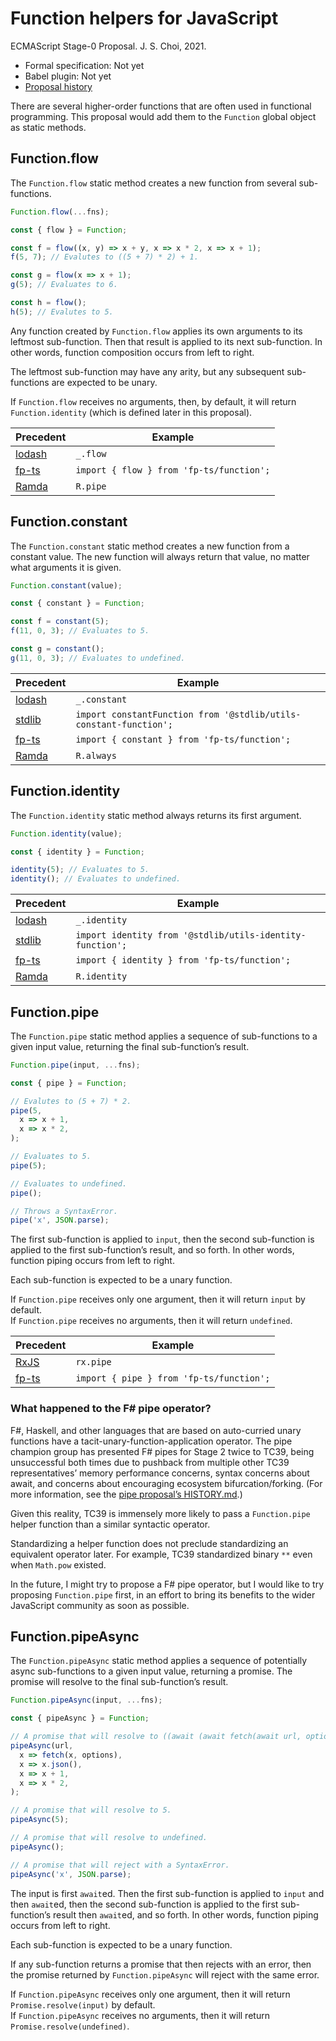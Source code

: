 # Function helpers for JavaScript
ECMAScript Stage-0 Proposal. J. S. Choi, 2021.

* Formal specification: Not yet
* Babel plugin: Not yet
* [Proposal history][HISTORY.md]

[HISTORY.md]: https://github.com/js-choi/proposal-function-helpers/blob/main/HISTORY.md

There are several higher-order functions that are often used in functional programming.
This proposal would add them to the `Function` global object as static methods.

## Function.flow
The `Function.flow` static method creates a new function from several sub-functions.

```js
Function.flow(...fns);

const { flow } = Function;

const f = flow((x, y) => x + y, x => x * 2, x => x + 1);
f(5, 7); // Evalutes to ((5 + 7) * 2) + 1.

const g = flow(x => x + 1);
g(5); // Evaluates to 6.

const h = flow();
h(5); // Evalutes to 5.
```

Any function created by `Function.flow`
applies its own arguments to its leftmost sub-function.
Then that result is applied to its next sub-function.
In other words, function composition occurs from left to right.

The leftmost sub-function may have any arity,
but any subsequent sub-functions are expected to be unary.

If `Function.flow` receives no arguments, then, by default,
it will return `Function.identity` (which is defined later in this proposal).

| Precedent | Example
| --------- | ---------
|[lodash][] |`_.flow`
|[fp-ts][] |`import { flow } from 'fp-ts/function';`
|[Ramda][] |`R.pipe`

## Function.constant
The `Function.constant` static method creates a new function from a constant value.
The new function will always return that value, no matter what arguments it is given.

```js
Function.constant(value);

const { constant } = Function;

const f = constant(5);
f(11, 0, 3); // Evaluates to 5.

const g = constant();
g(11, 0, 3); // Evaluates to undefined.
```

| Precedent | Example
| --------- | ---------
|[lodash][] |`_.constant`
|[stdlib][] |`import constantFunction from '@stdlib/utils-constant-function';`
|[fp-ts][] |`import { constant } from 'fp-ts/function';`
|[Ramda][] |`R.always`

## Function.identity
The `Function.identity` static method always returns its first argument.

```js
Function.identity(value);

const { identity } = Function;

identity(5); // Evaluates to 5.
identity(); // Evaluates to undefined.
```

| Precedent | Example
| --------- | ---------
|[lodash][] |`_.identity`
|[stdlib][] |`import identity from '@stdlib/utils-identity-function';`
|[fp-ts][] |`import { identity } from 'fp-ts/function';`
|[Ramda][] |`R.identity`

## Function.pipe
The `Function.pipe` static method applies a sequence
of sub-functions to a given input value, returning the final sub-function’s result.

```js
Function.pipe(input, ...fns);

const { pipe } = Function;

// Evalutes to (5 + 7) * 2.
pipe(5,
  x => x + 1,
  x => x * 2,
);

// Evaluates to 5.
pipe(5);

// Evaluates to undefined.
pipe();

// Throws a SyntaxError.
pipe('x', JSON.parse);
```

The first sub-function is applied to `input`,
then the second sub-function is applied to the first sub-function’s result,
and so forth.
In other words, function piping occurs from left to right.

Each sub-function is expected to be a unary function.

If `Function.pipe` receives only one argument, then it will return `input` by default.\
If `Function.pipe` receives no arguments, then it will return `undefined`.

| Precedent | Example
| --------- | ---------
|[RxJS][]   |`rx.pipe`
|[fp-ts][] |`import { pipe } from 'fp-ts/function';`

### What happened to the F# pipe operator?
F#, Haskell, and other languages that are based on auto-curried unary functions
have a tacit-unary-function-application operator.
The pipe champion group has presented F# pipes for Stage 2 twice to TC39,
being unsuccessful both times
due to pushback from multiple other TC39 representatives’
memory performance concerns, syntax concerns about await,
and concerns about encouraging ecosystem bifurcation/forking.
(For more information, see the [pipe proposal’s HISTORY.md][pipe history].)

Given this reality, TC39 is immensely more likely to pass
a `Function.pipe` helper function than a similar syntactic operator.

Standardizing a helper function does not preclude
standardizing an equivalent operator later.
For example, TC39 standardized binary `**` even when `Math.pow` existed.

In the future, I might try to propose a F# pipe operator,
but I would like to try proposing `Function.pipe` first,
in an effort to bring its benefits to the wider JavaScript community
as soon as possible.

## Function.pipeAsync
The `Function.pipeAsync` static method applies a sequence
of potentially async sub-functions to a given input value, returning a promise.
The promise will resolve to the final sub-function’s result.

```js
Function.pipeAsync(input, ...fns);

const { pipeAsync } = Function;

// A promise that will resolve to ((await (await fetch(await url, options)).json()) + 1) * 2.
pipeAsync(url,
  x => fetch(x, options),
  x => x.json(),
  x => x + 1,
  x => x * 2,
);

// A promise that will resolve to 5.
pipeAsync(5);

// A promise that will resolve to undefined.
pipeAsync();

// A promise that will reject with a SyntaxError.
pipeAsync('x', JSON.parse);
```

The input is first `await`ed.
Then the first sub-function is applied to `input` and then `await`ed,
then the second sub-function is applied to the first sub-function’s result then `await`ed,
and so forth.
In other words, function piping occurs from left to right.

Each sub-function is expected to be a unary function.

If any sub-function returns a promise that then rejects with an error,
then the promise returned by `Function.pipeAsync` will reject with the same error.

If `Function.pipeAsync` receives only one argument,
then it will return `Promise.resolve(input)` by default.\
If `Function.pipeAsync` receives no arguments,
then it will return `Promise.resolve(undefined)`.

[lodash]: https://lodash.com/docs/4.17.15
[stdlib]: https://github.com/stdlib-js/stdlib
[RxJS]: https://rxjs.dev
[fp-ts]: https://gcanti.github.io/fp-ts/
[Ramda]: https://ramdajs.com/

[pipe history]: https://github.com/tc39/proposal-pipeline-operator/blob/main/HISTORY.md

